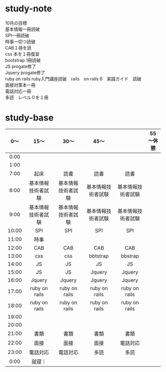 # study-note
10月の目標　<br>
基本情報一冊読破<br>
SPI一冊読破<br>
時事一切つ読破<br>
CAB１冊を読<br>
css 本を１冊復習<br>
bootstrap 1冊読破<br>
JS progate修了<br>
Jquery progate修了<br>
ruby on rails ruby入門講座読破　rails　on rails 6　実践ガイド　読破<br>
面接対策本一冊<br>
電話対応一冊<br>
多読　レベル０を１冊

# study-base
|	0～|	15～|	30～|	45～|	|   55～休憩    |
|:--:|:--:|:--:|:--:|:--:|:--:|
|0:00|
|1:00|
|7:00	|起床		|読書	|読書	|読書|
|8:00	|基本情報技術者試験|	基本情報技術者試験|	基本情報技術者試験|	基本情報技術者試験|	|
|9:00	|基本情報技術者試験|	基本情報技術者試験|	基本情報技術者試験|	基本情報技術者試験|	|
|10:00	|SPI|	SPI|	SPI|	SPI|	|
|11:00	|時事|
|12:00	|CAB|	CAB|	CAB|	CAB|	|
|13:00	|css|	css|	bbtstrap|	bbstrap|
|14:00	|JS|	JS|	JS|	JS|	|
|15:00	|JS|	JS|	Jquery|	Jquery|
|16:00	|Jquery|	Jquery|	Jquery	|Jquery|	|
|17:00	|ruby on rails|	ruby on rails|	ruby on rails|	ruby on rails|	|
|18:00	|ruby on rails|	ruby on rails|	ruby on rails|	ruby on rails|	|
|19:00	|
|20:00	|
|21:00	|書類|	書類|	書類|書類	|
|22:00	|面接|面接|面接|電話対応|
|23:00	|電話対応|電話対応|	多読	|多読	|
|0:00	|就寝｜
